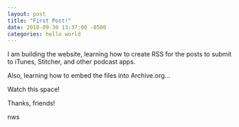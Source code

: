 ```yaml
---
layout: post
title: "First Post!"
date: 2018-09-30 13:37:00 -0500
categories: hello world
---
```

I am building the website, learning how to create RSS for the posts to submit to iTunes, Stitcher, and other podcast apps.

Also, learning how to embed the files into Archive.org...

Watch this space!

Thanks, friends!

nws
